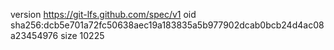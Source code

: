 version https://git-lfs.github.com/spec/v1
oid sha256:dcb5e701a72fc50638aec19a183835a5b977902dcab0bcb24d4ac08a23454976
size 10225
